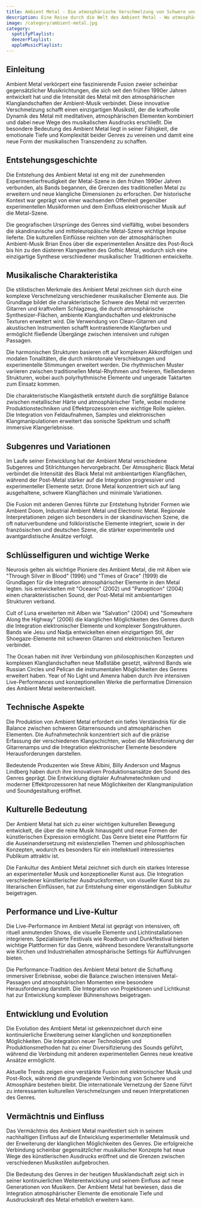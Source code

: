 ```yaml
---
title: Ambient Metal - Die atmosphärische Verschmelzung von Schwere und Raum
description: Eine Reise durch die Welt des Ambient Metal - Wo atmosphärische Klanglandschaften auf die Intensität des Metal treffen
image: /category/ambient-metal.jpg
category:
  spotifyPlaylist: 
  deezerPlaylist: 
  appleMusicPlaylist: 
---
```


## Einleitung

Ambient Metal verkörpert eine faszinierende Fusion zweier scheinbar gegensätzlicher Musikrichtungen, die sich seit den frühen 1990er Jahren entwickelt hat und die Intensität des Metal mit den atmosphärischen Klanglandschaften der Ambient-Musik verbindet. Diese innovative Verschmelzung schafft einen einzigartigen Musikstil, der die kraftvolle Dynamik des Metal mit meditativen, atmosphärischen Elementen kombiniert und dabei neue Wege des musikalischen Ausdrucks erschließt. Die besondere Bedeutung des Ambient Metal liegt in seiner Fähigkeit, die emotionale Tiefe und Komplexität beider Genres zu vereinen und damit eine neue Form der musikalischen Transzendenz zu schaffen.

## Entstehungsgeschichte

Die Entstehung des Ambient Metal ist eng mit der zunehmenden Experimentierfreudigkeit der Metal-Szene in den frühen 1990er Jahren verbunden, als Bands begannen, die Grenzen des traditionellen Metal zu erweitern und neue klangliche Dimensionen zu erforschen. Der historische Kontext war geprägt von einer wachsenden Offenheit gegenüber experimentellen Musikformen und dem Einfluss elektronischer Musik auf die Metal-Szene.

Die geografischen Ursprünge des Genres sind vielfältig, wobei besonders die skandinavische und mitteleuropäische Metal-Szene wichtige Impulse lieferte. Die kulturellen Einflüsse reichten von der atmosphärischen Ambient-Musik Brian Enos über die experimentellen Ansätze des Post-Rock bis hin zu den düsteren Klangwelten des Gothic Metal, wodurch sich eine einzigartige Synthese verschiedener musikalischer Traditionen entwickelte.

## Musikalische Charakteristika

Die stilistischen Merkmale des Ambient Metal zeichnen sich durch eine komplexe Verschmelzung verschiedener musikalischer Elemente aus. Die Grundlage bildet die charakteristische Schwere des Metal mit verzerrten Gitarren und kraftvollem Schlagzeug, die durch atmosphärische Synthesizer-Flächen, ambiente Klanglandschaften und elektronische Texturen erweitert wird. Die Verwendung von Clean-Gitarren und akustischen Instrumenten schafft kontrastierende Klangfarben und ermöglicht fließende Übergänge zwischen intensiven und ruhigen Passagen.

Die harmonischen Strukturen basieren oft auf komplexen Akkordfolgen und modalen Tonalitäten, die durch mikrotonale Verschiebungen und experimentelle Stimmungen erweitert werden. Die rhythmischen Muster variieren zwischen traditionellen Metal-Rhythmen und freieren, fließenderen Strukturen, wobei auch polyrhythmische Elemente und ungerade Taktarten zum Einsatz kommen.

Die charakteristische Klangästhetik entsteht durch die sorgfältige Balance zwischen metallischer Härte und atmosphärischer Tiefe, wobei moderne Produktionstechniken und Effektprozessoren eine wichtige Rolle spielen. Die Integration von Feldaufnahmen, Samples und elektronischen Klangmanipulationen erweitert das sonische Spektrum und schafft immersive Klangerlebnisse.

## Subgenres und Variationen

Im Laufe seiner Entwicklung hat der Ambient Metal verschiedene Subgenres und Stilrichtungen hervorgebracht. Der Atmospheric Black Metal verbindet die Intensität des Black Metal mit ambientartigen Klangflächen, während der Post-Metal stärker auf die Integration progressiver und experimenteller Elemente setzt. Drone Metal konzentriert sich auf lang ausgehaltene, schwere Klangflächen und minimale Variationen.

Die Fusion mit anderen Genres führte zur Entstehung hybrider Formen wie Ambient Doom, Industrial Ambient Metal und Electronic Metal. Regionale Interpretationen zeigen sich besonders in der skandinavischen Szene, die oft naturverbundene und folkloristische Elemente integriert, sowie in der französischen und deutschen Szene, die stärker experimentelle und avantgardistische Ansätze verfolgt.

## Schlüsselfiguren und wichtige Werke

Neurosis gelten als wichtige Pioniere des Ambient Metal, die mit Alben wie "Through Silver in Blood" (1996) und "Times of Grace" (1999) die Grundlagen für die Integration atmosphärischer Elemente in den Metal legten. Isis entwickelten mit "Oceanic" (2002) und "Panopticon" (2004) einen charakteristischen Sound, der Post-Metal mit ambientartigen Strukturen verband.

Cult of Luna erweiterten mit Alben wie "Salvation" (2004) und "Somewhere Along the Highway" (2006) die klanglichen Möglichkeiten des Genres durch die Integration elektronischer Elemente und komplexer Songstrukturen. Bands wie Jesu und Nadja entwickelten einen einzigartigen Stil, der Shoegaze-Elemente mit schweren Gitarren und elektronischen Texturen verbindet.

The Ocean haben mit ihrer Verbindung von philosophischen Konzepten und komplexen Klanglandschaften neue Maßstäbe gesetzt, während Bands wie Russian Circles und Pelican die instrumentalen Möglichkeiten des Genres erweitert haben. Year of No Light und Amenra haben durch ihre intensiven Live-Performances und konzeptionellen Werke die performative Dimension des Ambient Metal weiterentwickelt.

## Technische Aspekte

Die Produktion von Ambient Metal erfordert ein tiefes Verständnis für die Balance zwischen schweren Gitarrensounds und atmosphärischen Elementen. Die Aufnahmetechnik konzentriert sich auf die präzise Erfassung der verschiedenen Klangschichten, wobei die Mikrofonierung der Gitarrenamps und die Integration elektronischer Elemente besondere Herausforderungen darstellen.

Bedeutende Produzenten wie Steve Albini, Billy Anderson und Magnus Lindberg haben durch ihre innovativen Produktionsansätze den Sound des Genres geprägt. Die Entwicklung digitaler Aufnahmetechniken und moderner Effektprozessoren hat neue Möglichkeiten der Klangmanipulation und Soundgestaltung eröffnet.

## Kulturelle Bedeutung

Der Ambient Metal hat sich zu einer wichtigen kulturellen Bewegung entwickelt, die über die reine Musik hinausgeht und neue Formen der künstlerischen Expression ermöglicht. Das Genre bietet eine Plattform für die Auseinandersetzung mit existenziellen Themen und philosophischen Konzepten, wodurch es besonders für ein intellektuell interessiertes Publikum attraktiv ist.

Die Fankultur des Ambient Metal zeichnet sich durch ein starkes Interesse an experimenteller Musik und konzeptioneller Kunst aus. Die Integration verschiedener künstlerischer Ausdrucksformen, von visueller Kunst bis zu literarischen Einflüssen, hat zur Entstehung einer eigenständigen Subkultur beigetragen.

## Performance und Live-Kultur

Die Live-Performance im Ambient Metal ist geprägt von intensiven, oft rituell anmutenden Shows, die visuelle Elemente und Lichtinstallationen integrieren. Spezialisierte Festivals wie Roadburn und Dunk!festival bieten wichtige Plattformen für das Genre, während besondere Veranstaltungsorte wie Kirchen und Industriehallen atmosphärische Settings für Aufführungen bieten.

Die Performance-Tradition des Ambient Metal betont die Schaffung immersiver Erlebnisse, wobei die Balance zwischen intensiven Metal-Passagen und atmosphärischen Momenten eine besondere Herausforderung darstellt. Die Integration von Projektionen und Lichtkunst hat zur Entwicklung komplexer Bühnenshows beigetragen.

## Entwicklung und Evolution

Die Evolution des Ambient Metal ist gekennzeichnet durch eine kontinuierliche Erweiterung seiner klanglichen und konzeptionellen Möglichkeiten. Die Integration neuer Technologien und Produktionsmethoden hat zu einer Diversifizierung des Sounds geführt, während die Verbindung mit anderen experimentellen Genres neue kreative Ansätze ermöglicht.

Aktuelle Trends zeigen eine verstärkte Fusion mit elektronischer Musik und Post-Rock, während die grundlegende Verbindung von Schwere und Atmosphäre bestehen bleibt. Die internationale Vernetzung der Szene führt zu interessanten kulturellen Verschmelzungen und neuen Interpretationen des Genres.

## Vermächtnis und Einfluss

Das Vermächtnis des Ambient Metal manifestiert sich in seinem nachhaltigen Einfluss auf die Entwicklung experimenteller Metalmusik und der Erweiterung der klanglichen Möglichkeiten des Genres. Die erfolgreiche Verbindung scheinbar gegensätzlicher musikalischer Konzepte hat neue Wege des künstlerischen Ausdrucks eröffnet und die Grenzen zwischen verschiedenen Musikstilen aufgebrochen.

Die Bedeutung des Genres in der heutigen Musiklandschaft zeigt sich in seiner kontinuierlichen Weiterentwicklung und seinem Einfluss auf neue Generationen von Musikern. Der Ambient Metal hat bewiesen, dass die Integration atmosphärischer Elemente die emotionale Tiefe und Ausdruckskraft des Metal erheblich erweitern kann.
